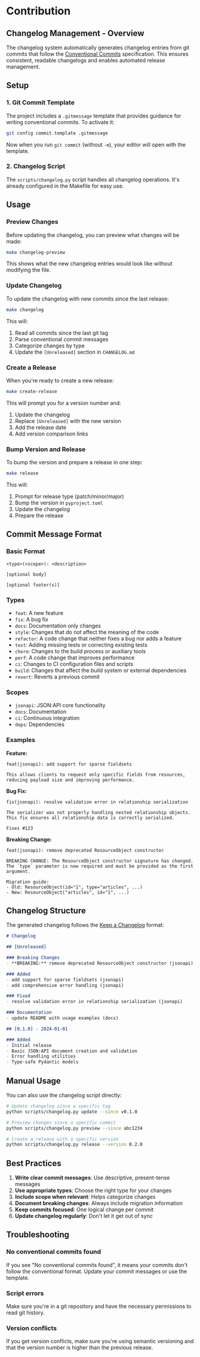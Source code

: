 # Contribution

## Changelog Management - Overview

The changelog system automatically generates changelog entries from git commits that follow the [Conventional Commits](https://www.conventionalcommits.org/) specification. This ensures consistent, readable changelogs and enables automated release management.

## Setup

### 1. Git Commit Template

The project includes a `.gitmessage` template that provides guidance for writing conventional commits. To activate it:

```bash
git config commit.template .gitmessage
```

Now when you run `git commit` (without `-m`), your editor will open with the template.

### 2. Changelog Script

The `scripts/changelog.py` script handles all changelog operations. It's already configured in the Makefile for easy use.

## Usage

### Preview Changes

Before updating the changelog, you can preview what changes will be made:

```bash
make changelog-preview
```

This shows what the new changelog entries would look like without modifying the file.

### Update Changelog

To update the changelog with new commits since the last release:

```bash
make changelog
```

This will:
1. Read all commits since the last git tag
2. Parse conventional commit messages
3. Categorize changes by type
4. Update the `[Unreleased]` section in `CHANGELOG.md`

### Create a Release

When you're ready to create a new release:

```bash
make create-release
```

This will prompt you for a version number and:
1. Update the changelog
2. Replace `[Unreleased]` with the new version
3. Add the release date
4. Add version comparison links

### Bump Version and Release

To bump the version and prepare a release in one step:

```bash
make release
```

This will:
1. Prompt for release type (patch/minor/major)
2. Bump the version in `pyproject.toml`
3. Update the changelog
4. Prepare the release

## Commit Message Format

### Basic Format

```
<type>(<scope>): <description>

[optional body]

[optional footer(s)]
```

### Types

- `feat`: A new feature
- `fix`: A bug fix
- `docs`: Documentation only changes
- `style`: Changes that do not affect the meaning of the code
- `refactor`: A code change that neither fixes a bug nor adds a feature
- `test`: Adding missing tests or correcting existing tests
- `chore`: Changes to the build process or auxiliary tools
- `perf`: A code change that improves performance
- `ci`: Changes to CI configuration files and scripts
- `build`: Changes that affect the build system or external dependencies
- `revert`: Reverts a previous commit

### Scopes

- `jsonapi`: JSON:API core functionality
- `docs`: Documentation
- `ci`: Continuous integration
- `deps`: Dependencies

### Examples

**Feature:**
```
feat(jsonapi): add support for sparse fieldsets

This allows clients to request only specific fields from resources,
reducing payload size and improving performance.
```

**Bug Fix:**
```
fix(jsonapi): resolve validation error in relationship serialization

The serializer was not properly handling nested relationship objects.
This fix ensures all relationship data is correctly serialized.

Fixes #123
```

**Breaking Change:**
```
feat(jsonapi): remove deprecated ResourceObject constructor

BREAKING CHANGE: The ResourceObject constructor signature has changed.
The `type` parameter is now required and must be provided as the first
argument.

Migration guide:
- Old: ResourceObject(id="1", type="articles", ...)
- New: ResourceObject("articles", id="1", ...)
```

## Changelog Structure

The generated changelog follows the [Keep a Changelog](https://keepachangelog.com/) format:

```markdown
# Changelog

## [Unreleased]

### Breaking Changes
- **BREAKING:** remove deprecated ResourceObject constructor (jsonapi)

### Added
- add support for sparse fieldsets (jsonapi)
- add comprehensive error handling (jsonapi)

### Fixed
- resolve validation error in relationship serialization (jsonapi)

### Documentation
- update README with usage examples (docs)

## [0.1.0] - 2024-01-01

### Added
- Initial release
- Basic JSON:API document creation and validation
- Error handling utilities
- Type-safe Pydantic models

```

## Manual Usage

You can also use the changelog script directly:

```bash
# Update changelog since a specific tag
python scripts/changelog.py update --since v0.1.0

# Preview changes since a specific commit
python scripts/changelog.py preview --since abc1234

# Create a release with a specific version
python scripts/changelog.py release --version 0.2.0
```

## Best Practices

1. **Write clear commit messages**: Use descriptive, present-tense messages
2. **Use appropriate types**: Choose the right type for your changes
3. **Include scope when relevant**: Helps categorize changes
4. **Document breaking changes**: Always include migration information
5. **Keep commits focused**: One logical change per commit
6. **Update changelog regularly**: Don't let it get out of sync

## Troubleshooting

### No conventional commits found

If you see "No conventional commits found", it means your commits don't follow the conventional format. Update your commit messages or use the template.

### Script errors

Make sure you're in a git repository and have the necessary permissions to read git history.

### Version conflicts

If you get version conflicts, make sure you're using semantic versioning and that the version number is higher than the previous release.
